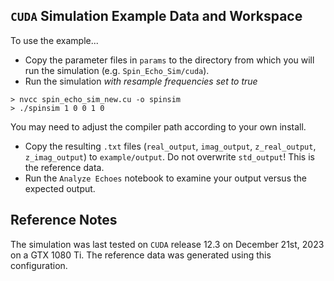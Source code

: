 ## `CUDA` Simulation Example Data and Workspace

To use the example...
* Copy the parameter files in `params` to the directory from which you will run the simulation (e.g. `Spin_Echo_Sim/cuda`).
* Run the simulation _with resample frequencies set to true_
```
> nvcc spin_echo_sim_new.cu -o spinsim
> ./spinsim 1 0 0 1 0
```
You may need to adjust the compiler path according to your own install.
* Copy the resulting `.txt` files (`real_output`, `imag_output`, `z_real_output`, `z_imag_output`) to `example/output`.  Do not overwrite `std_output`!  This is the reference data.
* Run the `Analyze Echoes` notebook to examine your output versus the expected output.

## Reference Notes
The simulation was last tested on `CUDA` release 12.3 on December 21st, 2023 on a GTX 1080 Ti.  The reference data was generated using this configuration.
